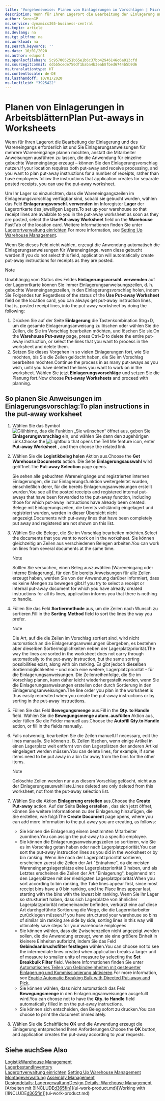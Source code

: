```yaml
---
title: 'Vorgehensweise: Planen von Einlagerungen in Vorschlägen | Microsoft Docs'
description: Wenn für Ihren Lagerort die Bearbeitung der Einlagerung und des Wareneingangs erforderlich ist und Sie Einlagerungsanweisungen für mehrere Wareneingänge planen möchten, anstatt die Mitarbeiter Anweisungen ausführen zu lassen, die die Anwendung für einzelne gebuchte Wareneingänge erzeugt – können Sie den Einlagerungsvorschlag nutzen.
author: SorenGP
ms.service: dynamics365-business-central
ms.topic: article
ms.devlang: na
ms.tgt_pltfrm: na
ms.workload: na
ms.search.keywords: ''
ms.date: 10/01/2020
ms.author: edupont
ms.openlocfilehash: 5c957005251b65e1b6c37bb42946146c6a013cfd
ms.sourcegitcommit: ddbb5cede750df1baba4b3eab8fbed6744b5b9d6
ms.translationtype: HT
ms.contentlocale: de-DE
ms.lasthandoff: 10/01/2020
ms.locfileid: "3925422"
---
```

# <a name="plan-put-aways-in-worksheets"></a><span data-ttu-id="b4ca4-103">Planen von Einlagerungen in Arbeitsblättern</span><span class="sxs-lookup"><span data-stu-id="b4ca4-103">Plan Put-aways in Worksheets</span></span>
<span data-ttu-id="b4ca4-104">Wenn für Ihren Lagerort die Bearbeitung der Einlagerung und des Wareneingangs erforderlich ist und Sie Einlagerungsanweisungen für mehrere Wareneingänge planen möchten, anstatt die Mitarbeiter Anweisungen ausführen zu lassen, die die Anwendung für einzelne gebuchte Wareneingänge erzeugt – können Sie den Einlagerungsvorschlag nutzen.</span><span class="sxs-lookup"><span data-stu-id="b4ca4-104">If your location requires both put-away and receive processing, and you want to plan put-away instructions for a number of receipts, rather than have employees follow the instructions that application creates for separate posted receipts, you can use the put-away worksheet.</span></span>  

<span data-ttu-id="b4ca4-105">Um Ihr Lager so einzurichten, dass die Wareneingangszeilen im Einlagerungsvorschlag verfügbar sind, sobald sie gebucht wurden, wählen das Feld **Einlagerungsvorschl. verwenden** im Inforegister **Lager** der Lagerortkarte des jeweiligen Lagers.</span><span class="sxs-lookup"><span data-stu-id="b4ca4-105">To set up your warehouse so that receipt lines are available to you in the put-away worksheet as soon as they are posted, select the **Use Put-away Worksheet** field on the **Warehouse** FastTab of the location card.</span></span> <span data-ttu-id="b4ca4-106">Weitere Informationen finden Sie unter [Lagerortverwaltung einrichten](warehouse-setup-warehouse.md).</span><span class="sxs-lookup"><span data-stu-id="b4ca4-106">For more information, see [Setting Up Warehouse Management](warehouse-setup-warehouse.md).</span></span>  

<span data-ttu-id="b4ca4-107">Wenn Sie dieses Feld nicht wählen, erzeugt die Anwendung automatisch die Einlagerungsanweisungen für Wareneingänge, wenn diese gebucht werden.</span><span class="sxs-lookup"><span data-stu-id="b4ca4-107">If you do not select this field, application will automatically create put-away instructions for receipts as they are posted.</span></span>  

> [!NOTE]  
>  <span data-ttu-id="b4ca4-108">Unabhängig vom Status des Feldes **Einlagerungsvorschl. verwenden** auf der Lagerortkarte können Sie immer Einlagerungsanweisungszeilen, d. h. gebuchte Wareneingangszeilen, in den Einlagerungsvorschlag holen, indem Sie Folgendes tun:</span><span class="sxs-lookup"><span data-stu-id="b4ca4-108">Regardless of the status of the **Use Put-away Worksheet** field on the location card, you can always get put-away instruction lines, that is, posted receipt lines, into the put-away worksheet by doing the following:</span></span>  
>   
>  1.  <span data-ttu-id="b4ca4-109">Drücken Sie auf der Seite **Einlagerung** die Tastenkombination Strg+D, um die gesamte Einlagerungsanweisung zu löschen oder wählen Sie die Zeilen, die Sie im Vorschlag bearbeiten möchten, und löschen Sie sie.</span><span class="sxs-lookup"><span data-stu-id="b4ca4-109">On the **Warehouse Put-away** page, press Ctrl+D to delete the entire put-away instruction, or select the lines that you want to process in the worksheet and delete them.</span></span>  
> 2.  <span data-ttu-id="b4ca4-110">Setzen Sie dieses Vorgehen in so vielen Einlagerungen fort, wie Sie möchten, bis Sie die Zeilen gelöscht haben, die Sie im Vorschlag bearbeiten möchten.</span><span class="sxs-lookup"><span data-stu-id="b4ca4-110">Continue the process in as many put-aways as you wish, until you have deleted the lines you want to work on in the worksheet.</span></span> <span data-ttu-id="b4ca4-111">Wählen Sie jetzt **Einlagerungsvorschläge** und setzen Sie die Planung fort.</span><span class="sxs-lookup"><span data-stu-id="b4ca4-111">Now choose **Put-away Worksheets** and proceed with planning.</span></span>  

## <a name="to-plan-instructions-in-the-put-away-worksheet"></a><span data-ttu-id="b4ca4-112">So planen Sie Anweisungen im Einlagerungsvorschlag:</span><span class="sxs-lookup"><span data-stu-id="b4ca4-112">To plan instructions in the put-away worksheet</span></span>  
1.  <span data-ttu-id="b4ca4-113">Wählen Sie das Symbol ![Glühbirne, das die Funktion „Sie wünschen“ öffnet](media/ui-search/search_small.png "Was möchten Sie tun?") aus, geben Sie **Einlagerungsvorschlag** ein, und wählen Sie dann den zugehörigen Link.</span><span class="sxs-lookup"><span data-stu-id="b4ca4-113">Choose the ![Lightbulb that opens the Tell Me feature](media/ui-search/search_small.png "Tell me what you want to do") icon, enter **Put-away Worksheet** , and then choose the related link.</span></span>  
2.  <span data-ttu-id="b4ca4-114">Wählen Sie die **Logistikbeleg holen** Aktion aus.</span><span class="sxs-lookup"><span data-stu-id="b4ca4-114">Choose the **Get Warehouse Documents** action.</span></span> <span data-ttu-id="b4ca4-115">Die Seite **Einlagerungsauswahl** wird geöffnet.</span><span class="sxs-lookup"><span data-stu-id="b4ca4-115">The **Put-away Selection** page opens.</span></span>  

    <span data-ttu-id="b4ca4-116">Sie sehen alle gebuchten Wareneingänge und registrierten internen Einlagerungen, die zur Einlagerungsfunktion weitergeleitet wurden, einschließlich derer, für die bereits Einlagerungsanweisungen erstellt wurden.</span><span class="sxs-lookup"><span data-stu-id="b4ca4-116">You see all the posted receipts and registered internal put-aways that have been forwarded to the put-away function, including those for which put-away instructions have already been created.</span></span> <span data-ttu-id="b4ca4-117">Belege mit Einlagerungszeilen, die bereits vollständig eingelagert und registriert wurden, werden in dieser Übersicht nicht angezeigt.</span><span class="sxs-lookup"><span data-stu-id="b4ca4-117">Documents with put-away lines that have been completely put away and registered are not shown on this list.</span></span>  

3. <span data-ttu-id="b4ca4-118">Wählen Sie die Belege, die Sie im Vorschlag bearbeiten möchten.</span><span class="sxs-lookup"><span data-stu-id="b4ca4-118">Select the documents that you want to work on in the worksheet.</span></span> <span data-ttu-id="b4ca4-119">Sie können gleichzeitig an Zeilen aus verschiedenen Belegen arbeiten.</span><span class="sxs-lookup"><span data-stu-id="b4ca4-119">You can work on lines from several documents at the same time.</span></span>  

    > [!NOTE]  
    >  <span data-ttu-id="b4ca4-120">Sollten Sie versuchen, einen Beleg auszuwählen (Wareneingang oder interne Einlagerung), für den Sie bereits Anweisungen für alle Zeilen erzeugt haben, werden Sie von der Anwendung darüber informiert, dass es keine Mengen zu bewegen gibt.</span><span class="sxs-lookup"><span data-stu-id="b4ca4-120">If you try to select a receipt or internal put-away document for which you have already created instructions for all its lines, application informs you that there is nothing to handle.</span></span>  

4. <span data-ttu-id="b4ca4-121">Füllen Sie das Feld **Sortiermethode** aus, um die Zeilen nach Wunsch zu sortieren.</span><span class="sxs-lookup"><span data-stu-id="b4ca4-121">Fill in the **Sorting Method** field to sort the lines the way you prefer.</span></span>  

    > [!NOTE]  
    >  <span data-ttu-id="b4ca4-122">Die Art, auf die die Zeilen im Vorschlag sortiert sind, wird nicht automatisch an die Einlagerungsanweisungen übergeben, es bestehen aber dieselben Sortiermöglichkeiten neben der Lagerplatzpriorität.</span><span class="sxs-lookup"><span data-stu-id="b4ca4-122">The way the lines are sorted in the worksheet does not carry through automatically to the put-away instruction, but the same sorting possibilities exist, along with bin ranking.</span></span> <span data-ttu-id="b4ca4-123">Es gibt jedoch dieselben Sortiermöglichkeiten – und noch eine weitere, Lagerplatzpriorität – für die Einlagerungsanweisungen. Die Zeilenreihenfolge, die Sie im Vorschlag planen, kann daher leicht wiederhergestellt werden, wenn Sie die Einlagerungsanweisungen erstellen oder durch Sortierung in den Einlagerungsanweisungen.</span><span class="sxs-lookup"><span data-stu-id="b4ca4-123">The line order you plan in the worksheet is thus easily recreated when you create the put-away instructions or by sorting in the put-away instructions.</span></span>  

5.  <span data-ttu-id="b4ca4-124">Füllen Sie das Feld **Bewegungsmenge** aus.</span><span class="sxs-lookup"><span data-stu-id="b4ca4-124">Fill in the **Qty. to Handle** field.</span></span> <span data-ttu-id="b4ca4-125">Wählen Sie die **Bewegungsmenge autom. ausfüllen** Aktion aus, oder füllen Sie die Felder manuell aus.</span><span class="sxs-lookup"><span data-stu-id="b4ca4-125">Choose the **Autofill Qty.to Handle** action, or fill in the fields manually.</span></span>  
6.  <span data-ttu-id="b4ca4-126">Falls notwendig, bearbeiten Sie die Zeilen manuell.</span><span class="sxs-lookup"><span data-stu-id="b4ca4-126">If necessary, edit the lines manually.</span></span> <span data-ttu-id="b4ca4-127">Sie können z. B. Zeilen löschen, wenn einige Artikel in einen Lagerplatz weit entfernt von den Lagerplätzen der anderen Artikel eingelagert werden müssen.</span><span class="sxs-lookup"><span data-stu-id="b4ca4-127">You can delete lines, for example, if some items need to be put away in a bin far away from the bins for the other items.</span></span>  

    > [!NOTE]  
    >  <span data-ttu-id="b4ca4-128">Gelöschte Zeilen werden nur aus diesem Vorschlag gelöscht, nicht aus der Einlagerungsauswahlliste.</span><span class="sxs-lookup"><span data-stu-id="b4ca4-128">Lines deleted are only deleted from this worksheet, not from the put-away selection list.</span></span>  

7.  <span data-ttu-id="b4ca4-129">Wählen Sie die Aktion **Einlagerung erstellen** aus.</span><span class="sxs-lookup"><span data-stu-id="b4ca4-129">Choose the **Create Put-away** action.</span></span> <span data-ttu-id="b4ca4-130">Auf der Seite **Beleg erstellen** , das sich jetzt öffnet, können Sie weitere Informationen zu der Einlagerung hinzufügen, die Sie erstellen, wie folgt:</span><span class="sxs-lookup"><span data-stu-id="b4ca4-130">The **Create Document** page opens, where you can add more information to the put-away you are creating, as follows:</span></span>  

    -   <span data-ttu-id="b4ca4-131">Sie können die Einlagerung einem bestimmten Mitarbeiter zuordnen.</span><span class="sxs-lookup"><span data-stu-id="b4ca4-131">You can assign the put-away to a specific employee.</span></span>  
    -   <span data-ttu-id="b4ca4-132">Sie können die Einlagerungsanweisungszeilen so sortieren, wie Sie es im Vorschlag getan haben oder nach Lagerplatzpriorität.</span><span class="sxs-lookup"><span data-stu-id="b4ca4-132">You can sort the put-away instruction lines as you did in the worksheet or by bin ranking.</span></span> <span data-ttu-id="b4ca4-133">Wenn Sie nach der Lagerplatzpriorität sortieren, erscheinen zuerst die Zeilen der Art "Entnahme", da die meisten Wareneingangslagerplätze eine Lagerplatzpriorität 0 haben, und als Letztes erscheinen die Zeilen der Art "Einlagerung", beginnend mit den Lagerplätzen mit der niedrigsten Lagerplatzpriorität.</span><span class="sxs-lookup"><span data-stu-id="b4ca4-133">When you sort according to bin ranking, the Take lines appear first, since most receipt bins have a 0 bin ranking, and the Place lines appear last, starting with the bins with the lowest bin ranking.</span></span> <span data-ttu-id="b4ca4-134">Wenn Sie Ihr Lager so strukturiert haben, dass sich Lagerplätze von ähnlicher Lagerplatzpriorität nebeneinander befinden, verkürzt eine auf diese Art durchgeführte Sortierung die Wege, die die Lagermitarbeiter zurücklegen müssen.</span><span class="sxs-lookup"><span data-stu-id="b4ca4-134">If you have structured your warehouse so bins of similar bin ranking are side by side, sorting lines in this way will ultimately save steps for your warehouse employees.</span></span>  
    -   <span data-ttu-id="b4ca4-135">Sie können wählen, dass die Zwischenzeilen nicht angezeigt werden sollen, die die Anwendung erzeugt, wenn sie eine größere Einheit in kleinere Einheiten aufbricht, indem Sie das Feld **Gebindeanbruchsfilter festlegen** wählen.</span><span class="sxs-lookup"><span data-stu-id="b4ca4-135">You can choose not to see the intermediate lines created when application breaks a larger unit of measure to smaller units of measure by selecting the **Set Breakbulk Filter** field.</span></span> <span data-ttu-id="b4ca4-136">Weitere Informationen finden Sie unter [Automatisches Teilen von Gebindeeinheiten mit gesteuerter Einlagerung und Kommissionierung aktivieren](warehouse-enable-automatic-breaking-bulk-with-directed-put-away-and-pick.md).</span><span class="sxs-lookup"><span data-stu-id="b4ca4-136">For more information, see [Enable Automatic Breaking Bulk with Directed Put-away and Pick](warehouse-enable-automatic-breaking-bulk-with-directed-put-away-and-pick.md).</span></span>  
    -   <span data-ttu-id="b4ca4-137">Sie können wählen, dass nicht automatisch das Feld **Bewegungsmenge** in den Einlagerungsanweisungen ausgefüllt wird.</span><span class="sxs-lookup"><span data-stu-id="b4ca4-137">You can choose not to have the **Qty. to Handle** field automatically filled in on the put-away instructions.</span></span>  
    -   <span data-ttu-id="b4ca4-138">Sie können sich entscheiden, den Beleg sofort zu drucken.</span><span class="sxs-lookup"><span data-stu-id="b4ca4-138">You can choose to print the document immediately.</span></span>  

8.  <span data-ttu-id="b4ca4-139">Wählen Sie die Schaltfläche **OK** und die Anwendung erzeugt die Einlagerung entsprechend Ihren Anforderungen.</span><span class="sxs-lookup"><span data-stu-id="b4ca4-139">Choose the **OK** button, and application creates the put-away according to your requests.</span></span>  

## <a name="see-also"></a><span data-ttu-id="b4ca4-140">Siehe auch</span><span class="sxs-lookup"><span data-stu-id="b4ca4-140">See Also</span></span>  
[<span data-ttu-id="b4ca4-141">Logistik</span><span class="sxs-lookup"><span data-stu-id="b4ca4-141">Warehouse Management</span></span>](warehouse-manage-warehouse.md)  
[<span data-ttu-id="b4ca4-142">Lagerbestand</span><span class="sxs-lookup"><span data-stu-id="b4ca4-142">Inventory</span></span>](inventory-manage-inventory.md)  
<span data-ttu-id="b4ca4-143">[Lagerortverwaltung einrichten](warehouse-setup-warehouse.md)   </span><span class="sxs-lookup"><span data-stu-id="b4ca4-143">[Setting Up Warehouse Management](warehouse-setup-warehouse.md)   </span></span>  
<span data-ttu-id="b4ca4-144">[Montageverwaltung](assembly-assemble-items.md)  </span><span class="sxs-lookup"><span data-stu-id="b4ca4-144">[Assembly Management](assembly-assemble-items.md)  </span></span>  
[<span data-ttu-id="b4ca4-145">Designdetails: Lagerverwaltung</span><span class="sxs-lookup"><span data-stu-id="b4ca4-145">Design Details: Warehouse Management</span></span>](design-details-warehouse-management.md)  
<span data-ttu-id="b4ca4-146">[Arbeiten mit [!INCLUDE[d365fin](includes/d365fin_md.md)]](ui-work-product.md)</span><span class="sxs-lookup"><span data-stu-id="b4ca4-146">[Working with [!INCLUDE[d365fin](includes/d365fin_md.md)]](ui-work-product.md)</span></span>
